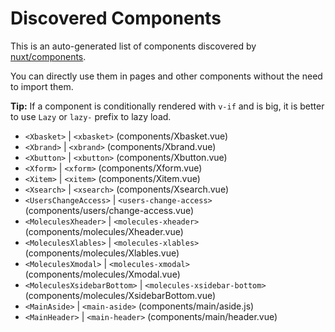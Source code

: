 # Discovered Components

This is an auto-generated list of components discovered by [nuxt/components](https://github.com/nuxt/components).

You can directly use them in pages and other components without the need to import them.

**Tip:** If a component is conditionally rendered with `v-if` and is big, it is better to use `Lazy` or `lazy-` prefix to lazy load.

- `<Xbasket>` | `<xbasket>` (components/Xbasket.vue)
- `<Xbrand>` | `<xbrand>` (components/Xbrand.vue)
- `<Xbutton>` | `<xbutton>` (components/Xbutton.vue)
- `<Xform>` | `<xform>` (components/Xform.vue)
- `<Xitem>` | `<xitem>` (components/Xitem.vue)
- `<Xsearch>` | `<xsearch>` (components/Xsearch.vue)
- `<UsersChangeAccess>` | `<users-change-access>` (components/users/change-access.vue)
- `<MoleculesXheader>` | `<molecules-xheader>` (components/molecules/Xheader.vue)
- `<MoleculesXlables>` | `<molecules-xlables>` (components/molecules/Xlables.vue)
- `<MoleculesXmodal>` | `<molecules-xmodal>` (components/molecules/Xmodal.vue)
- `<MoleculesXsidebarBottom>` | `<molecules-xsidebar-bottom>` (components/molecules/XsidebarBottom.vue)
- `<MainAside>` | `<main-aside>` (components/main/aside.js)
- `<MainHeader>` | `<main-header>` (components/main/header.vue)
